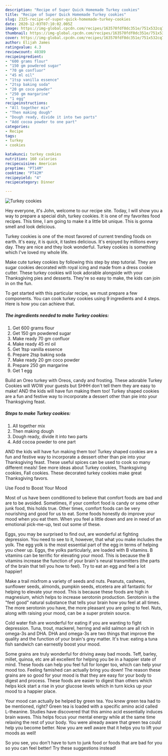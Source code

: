 ```yaml
---
description: "Recipe of Super Quick Homemade Turkey cookies"
title: "Recipe of Super Quick Homemade Turkey cookies"
slug: 2325-recipe-of-super-quick-homemade-turkey-cookies
date: 2020-12-03T07:10:02.005Z
image: https://img-global.cpcdn.com/recipes/163570fdf0dc351e/751x532cq70/turkey-cookies-recipe-main-photo.jpg
thumbnail: https://img-global.cpcdn.com/recipes/163570fdf0dc351e/751x532cq70/turkey-cookies-recipe-main-photo.jpg
cover: https://img-global.cpcdn.com/recipes/163570fdf0dc351e/751x532cq70/turkey-cookies-recipe-main-photo.jpg
author: Elijah James
ratingvalue: 4.3
reviewcount: 40389
recipeingredient:
- "600 grams flour"
- "150 gm powdered sugar"
- "70 gm confluor"
- "45 ml oil"
- "1tsp vanilla essence"
- "2tsp baking soda"
- "20 gm coco powder"
- "250 gm margarine"
- "1 egg"
recipeinstructions:
- "All together mix"
- "Then making dough"
- "Dough ready, divide it into two parts"
- "Add cocoa powder to one part"
categories:
- Recipe
tags:
- turkey
- cookies

katakunci: turkey cookies 
nutrition: 160 calories
recipecuisine: American
preptime: "PT14M"
cooktime: "PT42M"
recipeyield: "4"
recipecategory: Dinner

---
```



![Turkey cookies](https://img-global.cpcdn.com/recipes/163570fdf0dc351e/751x532cq70/turkey-cookies-recipe-main-photo.jpg)

Hey everyone, it's John, welcome to our recipe site. Today, I will show you a way to prepare a special dish, turkey cookies. It is one of my favorites food recipes. This time, I am going to make it a little bit unique. This is gonna smell and look delicious.

Turkey cookies is one of the most favored of current trending foods on earth. It's easy, it is quick, it tastes delicious. It's enjoyed by millions every day. They are nice and they look wonderful. Turkey cookies is something which I've loved my whole life.

Make cute turkey cookies by following this step by step tutorial. They are sugar cookies decorated with royal icing and made from a dress cookie cutter. These turkey cookies will look adorable alongside with your Thanksgiving pies and desserts. They&#39;re so easy to make, the kids can join in on the fun.


To get started with this particular recipe, we must prepare a few components. You can cook turkey cookies using 9 ingredients and 4 steps. Here is how you can achieve that.

<!--inarticleads1-->

##### The ingredients needed to make Turkey cookies:

1. Get 600 grams flour
1. Get 150 gm powdered sugar
1. Make ready 70 gm confluor
1. Make ready 45 ml oil
1. Get 1tsp vanilla essence
1. Prepare 2tsp baking soda
1. Make ready 20 gm coco powder
1. Prepare 250 gm margarine
1. Get 1 egg


Build an Oreo turkey with Oreos, candy and frosting. These adorable Turkey Cookies will WOW your guests but SHHH don&#39;t tell them they are easy to make! AND the kids will have fun making them too! Turkey shaped cookies are a fun and festive way to incorporate a dessert other than pie into your Thanksgiving feast. 

<!--inarticleads2-->

##### Steps to make Turkey cookies:

1. All together mix
1. Then making dough
1. Dough ready, divide it into two parts
1. Add cocoa powder to one part


AND the kids will have fun making them too! Turkey shaped cookies are a fun and festive way to incorporate a dessert other than pie into your Thanksgiving feast. These useful spices can be used to cook so many different meals! See more ideas about Turkey cookies, Thanksgiving cookies, Fall cookies. These decorated turkey cookies make great Thanksgiving favors. 

Use Food to Boost Your Mood


Most of us have been conditioned to believe that comfort foods are bad and are to be avoided. Sometimes, if your comfort food is candy or some other junk food, this holds true. Other times, comfort foods can be very nourishing and good for us to eat. Some foods honestly do improve your mood when you eat them. When you feel a little down and are in need of an emotional pick-me-up, test out some of these.

Eggs, you may be surprised to find out, are wonderful at fighting depression. You need to see to it, however, that what you make includes the yolk. The egg yolk is the most essential part of the egg in terms of helping you cheer up. Eggs, the yolks particularly, are loaded with B vitamins. B vitamins can be terrific for elevating your mood. This is because the B vitamins increase the function of your brain's neural transmitters (the parts of the brain that tell you how to feel). Try to eat an egg and feel a lot happier!

Make a trail mixfrom a variety of seeds and nuts. Peanuts, cashews, sunflower seeds, almonds, pumpkin seeds, etcetera are all fantastic for helping to elevate your mood. This is because these foods are high in magnesium, which helps to increase serotonin production. Serotonin is the "feel good" natural substance that tells your brain how you feel at all times. The more serotonin you have, the more pleasant you are going to feel. Nuts, along with raising your mood, can be a super protein source.

Cold water fish are wonderful for eating if you are wanting to fight depression. Tuna, trout, mackerel, herring and wild salmon are all rich in omega-3s and DHA. DHA and omega-3s are two things that improve the quality and the function of your brain's grey matter. It's true: eating a tuna fish sandwich can earnestly boost your mood. 

Some grains are truly wonderful for driving away bad moods. Teff, barley, millet, quinoa, etc are all excellent for helping you be in a happier state of mind. These foods can help you feel full for longer too, which can help your mood too. Feeling famished can actually bring you down! The reason these grains are so good for your mood is that they are easy for your body to digest and process. These foods are easier to digest than others which helps kick start a rise in your glucose levels which in turn kicks up your mood to a happier place.

Your mood can actually be helped by green tea. You knew green tea had to be mentioned, right? Green tea is loaded with a specific amino acid called L-theanine. Studies have discovered that this amino acid essentially induces brain waves. This helps focus your mental energy while at the same time relaxing the rest of your body. You were already aware that green tea could help you become better. Now you are well aware that it helps you to lift your moods as well!

So you see, you don't have to turn to junk food or foods that are bad for you so you can feel better! Try  these suggestions  instead!

